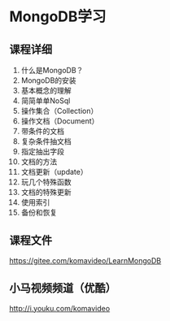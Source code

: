MongoDB学习
===========

## 课程详细

1. 什么是MongoDB？
2. MongoDB的安装
3. 基本概念的理解
4. 简简单单NoSql
5. 操作集合（Collection）
6. 操作文档（Document）
7. 带条件的文档
8. 复杂条件抽文档
9. 指定抽出字段
10. 文档的方法
11. 文档更新（update）
12. 玩几个特殊函数
13. 文档的特殊更新
14. 使用索引
15. 备份和恢复

## 课程文件

https://gitee.com/komavideo/LearnMongoDB

## 小马视频频道（优酷）

http://i.youku.com/komavideo
